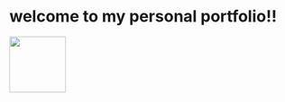 # welcome to my personal portfolio!! 
<a href="https://juliorivasz.github.io/PortFolio/" target="_blank" >
  <img src="https://w7.pngwing.com/pngs/27/803/png-transparent-folder-portfolio-thumbnail.png" width="100" height="100" />
</a>
